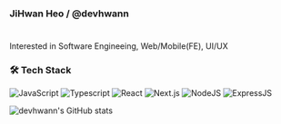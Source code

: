 

### JiHwan Heo / @devhwann  
#
Interested in Software Engineeing, Web/Mobile(FE), UI/UX

### 🛠 Tech Stack 

 
![JavaScript](https://img.shields.io/badge/Javascript-%2320232a.svg?style=flat-square&logo=javascript&logoColor=%23F7DF1E)
![Typescript](https://img.shields.io/badge/Typescript-%2320232a.svg?style=flat-square&logo=typescript&logoColor=#3178C6)
![React](https://img.shields.io/badge/React-%2320232a.svg?style=flat-square&logo=react&logoColor=#3178C6)
![Next.js](https://img.shields.io/badge/Next.js-%2320232a.svg?style=flat-square&logo=nestjs&logoColor=E0234E)
![NodeJS](https://img.shields.io/badge/node.js-%2320232a?style=flat-square&logo=node.js&logoColor=#339933)
![ExpressJS](https://img.shields.io/badge/Express.js-000000?style=flat-square&logo=express&logoColor=white)



![devhwann's GitHub stats](https://github-readme-stats.vercel.app/api?username=devhwann&show_icons=true&theme=transparent)
